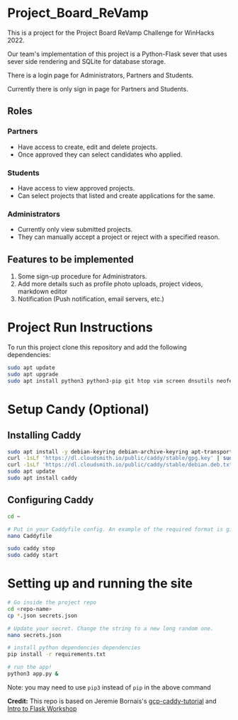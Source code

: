 # Project_Board_ReVamp
 This is a project for the Project Board ReVamp Challenge for WinHacks 2022.

 Our team's implementation of this project is a Python-Flask sever that uses sever side rendering and SQLite for database storage.

 There is a login page for Administrators, Partners and Students.

 Currently there is only sign in page for Partners and Students.

 ## Roles

 ### Partners
 - Have access to create, edit and delete projects.
 - Once approved they can select candidates who applied.
 ### Students
 - Have access to view approved projects.
 - Can select projects that listed and create applications for the same.
 ### Administrators
 - Currently only view submitted projects.
 - They can manually accept a project or reject with a specified reason.

 ## Features to be implemented
 1. Some sign-up procedure for Administrators.
 1. Add more details such as profile photo uploads, project videos, markdown editor
 1. Notification (Push notification, email servers, etc.)

# Project Run Instructions
 To run this project clone this repository and add the following dependencies:
 ```bash
 sudo apt update
 sudo apt upgrade
 sudo apt install python3 python3-pip git htop vim screen dnsutils neofetch gunicorn
 ``` 
# Setup Candy (Optional)
## Installing Caddy

```bash
sudo apt install -y debian-keyring debian-archive-keyring apt-transport-https
curl -1sLf 'https://dl.cloudsmith.io/public/caddy/stable/gpg.key' | sudo tee /etc/apt/trusted.gpg.d/caddy-stable.asc
curl -1sLf 'https://dl.cloudsmith.io/public/caddy/stable/debian.deb.txt' | sudo tee /etc/apt/sources.list.d/caddy-stable.list
sudo apt update
sudo apt install caddy
```

## Configuring Caddy

```bash
cd ~

# Put in your Caddyfile config. An example of the required format is given in the repository
nano Caddyfile

sudo caddy stop
sudo caddy start
```

# Setting up and running the site

```bash
# Go inside the project repo
cd <repo-name>
cp *.json secrets.json

# Update your secret. Change the string to a new long random one.
nano secrets.json

# install python dependencies dependencies
pip install -r requirements.txt

# run the app!
python3 app.py &
```
Note: you may need to use `pip3` instead of `pip` in the above command

**Credit:** This repo is based on Jeremie Bornais's [gcp-caddy-tutorial](https://github.com/jere-mie/gcp-caddy-tutorial) and [Intro to Flask Workshop](https://github.com/WinHacks/flask-workshop)